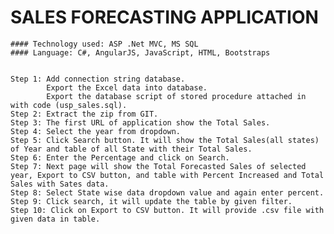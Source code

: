 # SALES FORECASTING APPLICATION

	#### Technology used: ASP .Net MVC, MS SQL
	#### Language: C#, AngularJS, JavaScript, HTML, Bootstraps
	
	
	Step 1: Add connection string database.
			Export the Excel data into database.
			Export the database script of stored procedure attached in with code (usp_sales.sql).
	Step 2: Extract the zip from GIT.
	Step 3: The first URL of application show the Total Sales.
	Step 4: Select the year from dropdown.
	Step 5: Click Search button. It will show the Total Sales(all states) of Year and table of all State with their Total Sales.
	Step 6: Enter the Percentage and click on Search.
	Step 7: Next page will show the Total Forecasted Sales of selected year, Export to CSV button, and table with Percent Increased and Total Sales with Sates data.
	Step 8: Select State wise data dropdown value and again enter percent. 
	Step 9: Click search, it will update the table by given filter.
	Step 10: Click on Export to CSV button. It will provide .csv file with given data in table.
